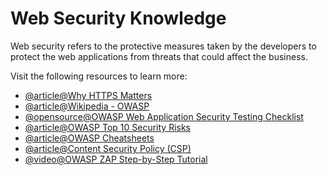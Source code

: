 # Web Security Knowledge

Web security refers to the protective measures taken by the developers to protect the web applications from threats that could affect the business.

Visit the following resources to learn more:

- [@article@Why HTTPS Matters](https://developers.google.com/web/fundamentals/security/encrypt-in-transit/why-https)
- [@article@Wikipedia - OWASP](https://en.wikipedia.org/wiki/OWASP)
- [@opensource@OWASP Web Application Security Testing Checklist](https://github.com/0xRadi/OWASP-Web-Checklist)
- [@article@OWASP Top 10 Security Risks](https://sucuri.net/guides/owasp-top-10-security-vulnerabilities-2021/)
- [@article@OWASP Cheatsheets](https://cheatsheetseries.owasp.org/cheatsheets/AJAX_Security_Cheat_Sheet.html)
- [@article@Content Security Policy (CSP)](https://developer.mozilla.org/en-US/docs/Web/HTTP/CSP)
- [@video@OWASP ZAP Step-by-Step Tutorial](https://www.youtube.com/playlist?list=PLH8n_ayg-60J9i3nsLybper-DR3zJw6Z5)
